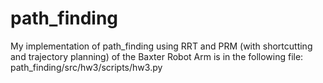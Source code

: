 # path_finding

My implementation of path_finding using RRT and PRM (with shortcutting and trajectory planning) of the Baxter Robot Arm is in the following file:
path_finding/src/hw3/scripts/hw3.py
